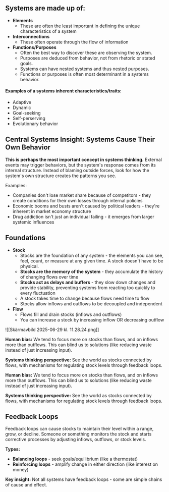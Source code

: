 ## Systems are made up of:
- **Elements**
	- These are often the least important in defining the unique characteristics of a system
- **Interconnections**
	- These often operate through the flow of information
- **Functions/Purposes**
	- Often the best way to discover these are observing the system.
	- Purposes are deduced from behavior, not from rhetoric or stated goals.
	- Systems can have nested systems and thus nested purposes.
	- Functions or purposes is often most determinant in a systems behavior.

#### Examples of a systems inherent characteristics/traits:
- Adaptive
- Dynamic
- Goal-seeking
- Self-perserving
- Evolutionary behavior

## Central Systems Insight: Systems Cause Their Own Behavior
**This is perhaps the most important concept in systems thinking.** External events may trigger behaviors, but the system's response comes from its internal structure. Instead of blaming outside forces, look for how the system's own structure creates the patterns you see.

Examples:
- Companies don't lose market share because of competitors - they create conditions for their own losses through internal policies
- Economic booms and busts aren't caused by political leaders - they're inherent in market economy structure
- Drug addiction isn't just an individual failing - it emerges from larger systemic influences

## Foundations
- **Stock**
	- Stocks are the foundation of any system - the elements you can see, feel, count, or measure at any given time. A stock doesn't have to be physical.
	- **Stocks are the memory of the system** - they accumulate the history of changing flows over time
	- **Stocks act as delays and buffers** - they slow down changes and provide stability, preventing systems from reacting too quickly to every fluctuation
	- A stock takes time to change because flows need time to flow
	- Stocks allow inflows and outflows to be decoupled and independent
- **Flow**
	- Flows fill and drain stocks (inflows and outflows)
	- You can increase a stock by increasing inflow OR decreasing outflow

![[Skärmavbild 2025-06-29 kl. 11.28.24.png]]

**Human bias:** We tend to focus more on stocks than flows, and on inflows more than outflows. This can blind us to solutions (like reducing waste instead of just increasing input).

**Systems thinking perspective:** See the world as stocks connected by flows, with mechanisms for regulating stock levels through feedback loops.

**Human bias:** We tend to focus more on stocks than flows, and on inflows more than outflows. This can blind us to solutions (like reducing waste instead of just increasing input).

**Systems thinking perspective:** See the world as stocks connected by flows, with mechanisms for regulating stock levels through feedback loops.

## Feedback Loops

Feedback loops can cause stocks to maintain their level within a range, grow, or decline. Someone or something monitors the stock and starts corrective processes by adjusting inflows, outflows, or stock levels.

**Types:**

- **Balancing loops** - seek goals/equilibrium (like a thermostat)
- **Reinforcing loops** - amplify change in either direction (like interest on money)

**Key insight:** Not all systems have feedback loops - some are simple chains of cause and effect.


